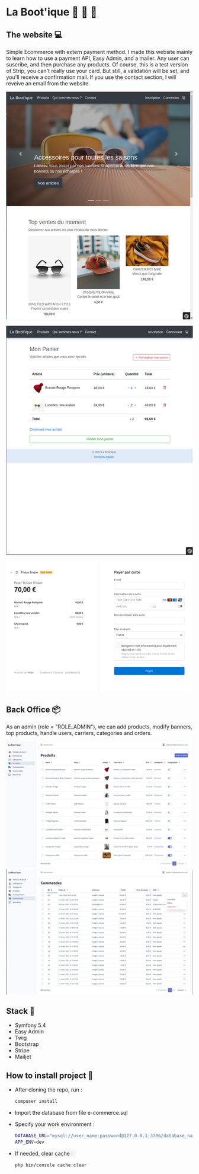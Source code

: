 # La Boot'ique :handbag: :dress: :high_heel:

## The website :computer:

Simple Ecommerce with extern payment method. I made this website mainly to learn how to use a payment API, Easy Admin, and a mailer. Any user can suscribe, and then purchase any products. Of course, this is a test version of Strip, you can't really use your card. But still, a validation will be set, and you'll receive a confirmation mail. If you use the contact section, I will reveive an email from the website.

![image info](./bootique.png)

![image info](./bootique2.png)

![image info](./bootique3.png)

## Back Office :package:

As an admin (role = "ROLE_ADMIN"), we can add products, modify banners, top products, handle users, carriers, categories and orders.

![image info](./backoffice.png)
![image info](./backoffice2.png)

## Stack :wrench:

- Symfony 5.4
- Easy Admin
- Twig
- Bootstrap
- Stripe
- Mailjet

## How to install project :hammer:

- After cloning the repo, run :
  
    ```bash
    composer install
    ```

- Import the database from file e-commerce.sql
- Specify your work environment :

    ```bash
    DATABASE_URL="mysql://user_name:password@127.0.0.1:3306/database_name?serverVersion=mariadb-10.3.25"
    APP_ENV=dev
    ```

- If needed, clear cache :

    ```bash
    php bin/console cache:clear
    ```
